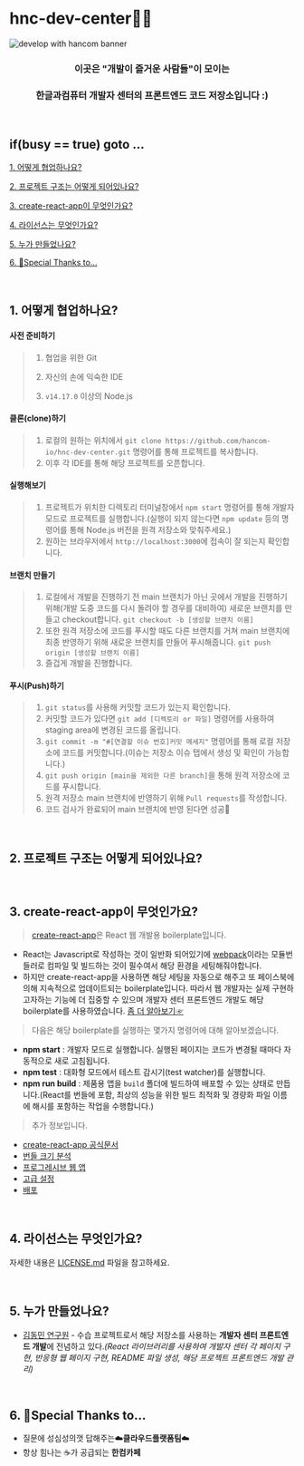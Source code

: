 # hnc-dev-center👨‍💻

![develop with hancom banner](https://user-images.githubusercontent.com/83275751/122681141-ea3a9080-d22d-11eb-96c2-bfc737fa88e4.jpg)

### <p align=center>이곳은 "개발이 즐거운 사람들"이 모이는</p>

### <p align=center>한글과컴퓨터 개발자 센터의 프론트엔드 코드 저장소입니다 :)</p>

<br/>



## if(busy == true) goto ...

[1. 어떻게 협업하나요?](#1\.-어떻게-협업하나요?)

[2. 프로젝트 구조는 어떻게 되어있나요?](#2\.-프로젝트-구조는-어떻게-되어있나요?)

[3. create-react-app이 무엇인가요?](#3\.-create\-react\-app이-무엇인가요?)

[4. 라이선스는 무엇인가요?](#4\.-라이선스는-무엇인가요?)

[5. 누가 만들었나요?](#5\.-누가-만들었나요?)

[6. 🤗Special Thanks to...](#6\.-\🤗special-thanks-to)

<br/>

## 1. 어떻게 협업하나요?

#### 사전 준비하기

> 1. 협업을 위한 Git
>
> 2. 자신의 손에 익숙한 IDE
>
> 3. ```v14.17.0``` 이상의 Node.js

#### 클론(clone)하기

> 1. 로컬의 원하는 위치에서 ```git clone https://github.com/hancom-io/hnc-dev-center.git``` 명령어를 통해 프로젝트를 복사합니다.
> 2. 이후 각 IDE를 통해 해당 프로젝트를 오픈합니다.

#### 실행해보기

> 1. 프로젝트가 위치한 디렉토리 터미널창에서 ```npm start``` 명령어를 통해 개발자 모드로 프로젝트를 실행합니다.(실행이 되지 않는다면 ```npm update``` 등의 명령어를 통해 Node.js 버전을 원격 저장소와 맞춰주세요.)
> 2. 원하는 브라우저에서 ```http://localhost:3000```에 접속이 잘 되는지 확인합니다.

#### 브랜치 만들기

> 1. 로컬에서 개발을 진행하기 전 main 브랜치가 아닌 곳에서 개발을 진행하기 위해(개발 도중 코드를 다시 돌려야 할 경우를 대비하여) 새로운 브랜치를 만들고 checkout합니다. ```git checkout -b [생성할 브랜치 이름]```
> 2. 또한 원격 저장소에 코드를 푸시할 때도 다른 브랜치를 거쳐 main 브랜치에 최종 반영하기 위해 새로운 브랜치를 만들어 푸시해줍니다. ```git push origin [생성할 브랜치 이름]```
> 3. 즐겁게 개발을 진행합니다.

#### 푸시(Push)하기

> 1. ```git status```를 사용해 커밋할 코드가 있는지 확인합니다.
> 2. 커밋할 코드가 있다면 ```git add [디렉토리 or 파일]``` 명령어를 사용하여 staging area에 변경된 코드를 올립니다.
> 3. ```git commit -m "#[연결할 이슈 번호]커밋 메세지"``` 명령어를 통해 로컬 저장소에 코드를 커밋합니다.(이슈는 저장소 이슈 탭에서 생성 및 확인이 가능합니다.)
> 4. ```git push origin [main을 제외한 다른 branch]```을 통해 원격 저장소에 코드를 푸시합니다.
> 5. 원격 저장소 main 브랜치에 반영하기 위해 ```Pull requests```를 작성합니다.
> 6. 코드 검사가 완료되어 main 브랜치에 반영 된다면 성공🎉

<br/>

## 2. 프로젝트 구조는 어떻게 되어있나요?

<br/>

## 3. create-react-app이 무엇인가요?

>  [create-react-app](https://github.com/facebook/create-react-app)은 React 웹 개발용 boilerplate입니다.

* React는 Javascript로 작성하는 것이 일반화 되어있기에 [webpack](https://webpack.js.org/)이라는 모듈번들러로 컴파일 및 빌드하는 것이 필수여서 해당 환경을 세팅해줘야합니다.
* 하지만 create-react-app을 사용하면 해당 세팅을 자동으로 해주고 또 페이스북에 의해 지속적으로 업데이트되는 boilerplate입니다. 따라서 웹 개발자는 실제 구현하고자하는 기능에 더 집중할 수 있으며 개발자 센터 프론트엔드 개발도 해당 boilerplate를 사용하였습니다. [좀 더 알아보기☞](https://eunvanz.github.io/react/2018/06/05/React-create-react-app%EC%9C%BC%EB%A1%9C-%ED%94%84%EB%A1%9C%EC%A0%9D%ED%8A%B8-%EC%8B%9C%EC%9E%91%ED%95%98%EA%B8%B0/)



>  다음은 해당 boilerplate를 실행하는 몇가지 명령어에 대해 알아보겠습니다.

* **npm start** : 개발자 모드로 실행합니다. 실행된 페이지는 코드가 변경될 때마다 자동적으로 새로 고침됩니다.
*  **npm test** : 대화형 모드에서 테스트 감시기(test watcher)를 실행합니다.
* **npm run build** : 제품용 앱을 ```build``` 폴더에 빌드하여 배포할 수 있는 상태로 만듭니다.(React를 번들에 포함, 최상의 성능을 위한 빌드 최적화 및 경량화 파일 이름에 해시를 포함하는 작업을 수행합니다.)

> 추가 정보입니다.

* [create-react-app 공식문서](https://facebook.github.io/create-react-app/docs/getting-started)
* [번들 크기 분석](https://facebook.github.io/create-react-app/docs/analyzing-the-bundle-size)
* [프로그레시브 웹 앱](https://facebook.github.io/create-react-app/docs/making-a-progressive-web-app)
* [고급 설정](https://facebook.github.io/create-react-app/docs/advanced-configuration)
* [배포](https://facebook.github.io/create-react-app/docs/deployment)

<br/>

## 4. 라이선스는 무엇인가요?

자세한 내용은 [LICENSE.md](https://github.com/hancom-io/hnc-dev-center/blob/main/LICENSE) 파일을 참고하세요.

<br/>

## 5. 누가 만들었나요?

- [김동민 연구원](https://github.com/hnc-dongminkim) - 수습 프로젝트로서 해당 저장소를 사용하는 **개발자 센터 프론트엔드 개발**에 전념하고 있다.*(React 라이브러리를 사용하여 개발자 센터 각 페이지 구현, 반응형 웹 페이지 구현, README 파일 생성, 해당 프로젝트 프론트엔드 개발 관리)*

<br/>

## 6. 🤗Special Thanks to...

- 질문에 성심성의껏 답해주는☁️**클라우드플랫폼팀**☁️
- 항상 힘나는 ☕가 공급되는 **한컴카페**